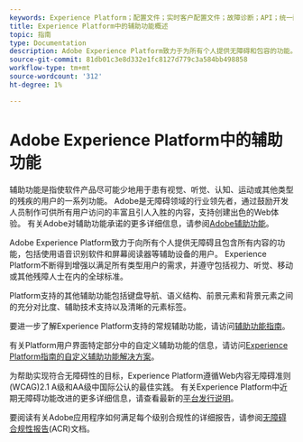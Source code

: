 ```yaml
---
keywords: Experience Platform；配置文件；实时客户配置文件；故障诊断；API；统一配置文件；统一配置文件；统一；配置文件；rtcp;XDM图形
title: Experience Platform中的辅助功能概述
topic: 指南
type: Documentation
description: Adobe Experience Platform致力于为所有个人提供无障碍和包容的功能。
source-git-commit: 81db01c3e8d332e1fc8127d779c3a584bb498858
workflow-type: tm+mt
source-wordcount: '312'
ht-degree: 1%

---
```



# Adobe Experience Platform中的辅助功能

辅助功能是指使软件产品尽可能少地用于患有视觉、听觉、认知、运动或其他类型的残疾的用户的一系列功能。 Adobe是无障碍领域的行业领先者，通过鼓励开发人员制作可供所有用户访问的丰富且引人入胜的内容，支持创建出色的Web体验。 有关Adobe对辅助功能承诺的更多详细信息，请参阅[Adobe辅助功能](https://www.adobe.com/accessibility.html)。

Adobe Experience Platform致力于向所有个人提供无障碍且包含所有内容的功能，包括使用语音识别软件和屏幕阅读器等辅助设备的用户。 Experience Platform不断得到增强以满足所有类型用户的需求，并遵守包括视力、听觉、移动或其他残障人士在内的全球标准。

Platform支持的其他辅助功能包括键盘导航、语义结构、前景元素和背景元素之间的充分对比度、辅助技术支持以及清晰的元素标签。

要进一步了解Experience Platform支持的常规辅助功能，请访问[辅助功能指南](features.md)。

有关Platform用户界面特定部分中的自定义辅助功能的信息，请访问[Experience Platform指南的自定义辅助功能解决方案](custom.md)。

为帮助实现符合无障碍性的目标，Experience Platform遵循Web内容无障碍准则(WCAG)2.1 A级和AA级中国际公认的最佳实践。 有关Experience Platform中近期无障碍功能改进的更多详细信息，请查看最新的[平台发行说明](../release-notes/latest/latest.md)。

要阅读有关Adobe应用程序如何满足每个级别合规性的详细报告，请参阅[无障碍合规性报告](https://www.adobe.com/accessibility/compliance.html)(ACR)文档。